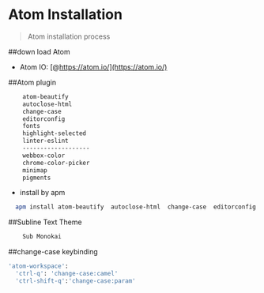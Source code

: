 Atom Installation
================
> Atom installation process

##down load Atom
* Atom IO: [@https://atom.io/](https://atom.io/)

##Atom plugin
```bash
    atom-beautify
    autoclose-html
    change-case
    editorconfig
    fonts
    highlight-selected
    linter-eslint
    -------------------
    webbox-color
    chrome-color-picker
    minimap
    pigments
```
* install by apm
```bash
  apm install atom-beautify  autoclose-html  change-case  editorconfig  fonts  highlight-selected   linter-eslint
```


##Subline Text Theme
```bash
    Sub Monokai
```
##change-case keybinding
```bash
'atom-workspace':
  'ctrl-q': 'change-case:camel'
  'ctrl-shift-q':'change-case:param'
```
